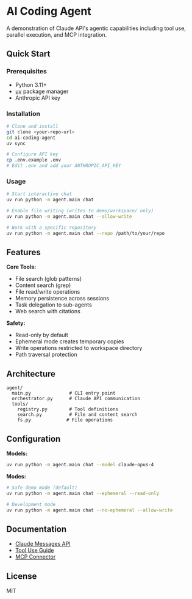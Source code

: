 # AI Coding Agent

A demonstration of Claude API's agentic capabilities including tool use, parallel execution, and MCP integration.

## Quick Start

### Prerequisites
- Python 3.11+
- [uv](https://github.com/astral-sh/uv) package manager
- Anthropic API key

### Installation

```bash
# Clone and install
git clone <your-repo-url>
cd ai-coding-agent
uv sync

# Configure API key
cp .env.example .env
# Edit .env and add your ANTHROPIC_API_KEY
```

### Usage

```bash
# Start interactive chat
uv run python -m agent.main chat

# Enable file writing (writes to demo/workspace/ only)
uv run python -m agent.main chat --allow-write

# Work with a specific repository
uv run python -m agent.main chat --repo /path/to/your/repo
```

## Features

**Core Tools:**
- File search (glob patterns)
- Content search (grep)
- File read/write operations
- Memory persistence across sessions
- Task delegation to sub-agents
- Web search with citations

**Safety:**
- Read-only by default
- Ephemeral mode creates temporary copies
- Write operations restricted to workspace directory
- Path traversal protection

## Architecture

```
agent/
  main.py              # CLI entry point
  orchestrator.py      # Claude API communication
  tools/
    registry.py        # Tool definitions
    search.py          # File and content search
    fs.py             # File operations
```

## Configuration

**Models:**
```bash
uv run python -m agent.main chat --model claude-opus-4
```

**Modes:**
```bash
# Safe demo mode (default)
uv run python -m agent.main chat --ephemeral --read-only

# Development mode
uv run python -m agent.main chat --no-ephemeral --allow-write
```

## Documentation

- [Claude Messages API](https://docs.anthropic.com/en/api/messages)
- [Tool Use Guide](https://docs.anthropic.com/en/docs/agents-and-tools/tool-use)
- [MCP Connector](https://docs.anthropic.com/en/docs/agents-and-tools/mcp-connector)

## License

MIT
